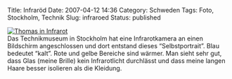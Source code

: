Title: Infraröd
Date: 2007-04-12 14:36
Category: Schweden
Tags: Foto, Stockholm, Technik
Slug: infraroed
Status: published

[![Thomas in
Infrarot](/pic/tom_ir_s.jpg "Thomas in Infrarot")](/pic/tom_ir_l.jpg)  
Das Technikmuseum in Stockholm hat eine Infrarotkamera an einen
Bildschirm angeschlossen und dort entstand dieses “Selbstportrait”. Blau
bedeutet “kalt”. Rote und gelbe Bereiche sind wärmer. Man sieht sehr
gut, dass Glas (meine Brille) kein Infrarotlicht durchlässt und dass
meine langen Haare besser isolieren als die Kleidung.


